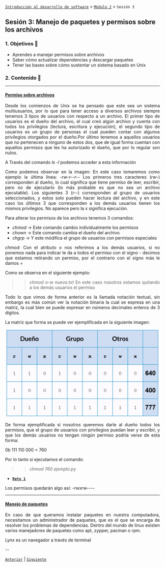 [`Introducción al desarrollo de software`](../../README.md) > [`Módulo 2`](../README.md) > `Sesión 3` 

## Sesión 3: Manejo de paquetes y permisos sobre los archivos

<div style="text-align: justify;">

### 1. Objetivos :dart:

 - Aprendes a manejar permisos sobre archivos
 - Saber cómo actualizar dependencias y descargar paquetes
 - Tener las bases sobre cómo sustentar un sistema basado en Unix

### 2. Contenido :blue_book:

 ---

 #### <ins> Permiso sobre archivos </ins>

Desde los comienzos de Unix se ha pensado que este sea un sistema multiusuarios, por lo que para tener acceso a diversos archivos siempre tenemos 3 tipos de usuarios con respecto a un archivo.
El primer tipo de usuarios es el dueño del archivo, el cual creó algún archivo y cuenta con todos los privilegios (lectura, escritura y ejecución), el segundo tipo de usuarios es un grupo de personas el cual pueden contar con algunos privilegios otorgados por el dueño.Por último tenemos a aquellos usuarios que no pertenecen a ninguno de estos dos, que de igual forma cuentan con aquellos permisos que les ha autorizado el dueño, que por lo regular son nulos.

A Través del comando *ls -l* podemos acceder a esta información

Como podemos observar en la imagen:
En este caso tomaremos como ejemplo la última línea: *-rw-r--r--*
Los primeros tres caracteres (*rw-*) corresponden al dueño, lo cual significa que tiene permiso de leer, escribir, pero no de ejecutarlo (lo más probable es que no sea un archivo ejecutable).
Los siguientes 3 (*r--*) corresponden al grupo de usuarios seleccionados, y estos solo pueden hacer lectura del archivo, y en este caso los últimos 3 que corresponden a los demás usuarios tienen los mismos privilegios.
No aparece pero la x significa ejecución.

Para alterar los permisos de los archivos tenemos 3 comandos:
- *chmod* → Este comando cambio individualmente los permisos
- *chown* → Este comando cambia el dueño del archivo
- *chgrp* → Y este módifica el grupo de usuarios con permisos especiales 

*chmod:*
Con el atributo o nos referimos a los demás usuarios, si no ponemos nada para indicar le da a todos el permiso
con el signo - decimos que estamos retirando un permiso, por el contrario con el signo más le damos +

Como se observa en el siguiente ejemplo:

>> *chmod o-w nuevo.txt*
En este caso nosotros estamos quitando a los demás usuarios el permiso 

Todo lo que vimos de forma anterior es la llamada notación textual, sin embargo es más común ver la notación binaria la cual se expresa en una matriz, la cual bien se puede expresar en  números decimales enteros de 3 dígitos.

La matriz que forma se puede ver ejemplificada en la siguiente imagen:

![imagen](img/permisos.png)

De forma ejemplificada si nosotros queremos darle al dueño todos los permisos, que el grupo de usuarios con privilegios puedan leer y escribir, y que los demás usuarios no tengan ningún permiso podría verse de esta forma:

0b 111 110 000 = 760

Por lo tanto si ejecutamos el comando: 

>> *chmod 760 ejemplo.py*



- [**`Reto 1`**](Reto-01/README.md)

Los permisos quedarán algo así: -rwxrw----


--- 

#### <ins>Manejo de paquetes</ins>

En caso de que queramos instalar paquetes en nuestra computadora, necesitamos un administrador de paquetes, que es el que se encarga de resolver los problemas de dependencias. 
Dentro del mundo de linux existen varios manejadores de paquetes como apt, zypper, pacman o rpm.

Lynx es un navegador a través de terminal 

--

 [`Anterior`](../README.md) | [`Siguiente`](Reto-01/README.md)

 </div>